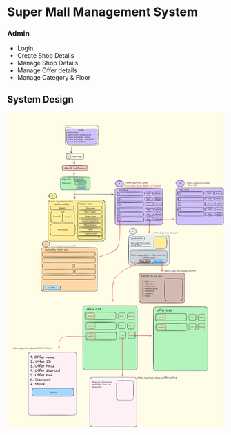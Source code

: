 # Super Mall Management System

### Admin

- Login
- Create Shop Details
- Manage Shop Details
- Manage Offer details
- Manage Category & Floor

## System Design

![alt text](<admin panel system design (unified mentor).png>)
